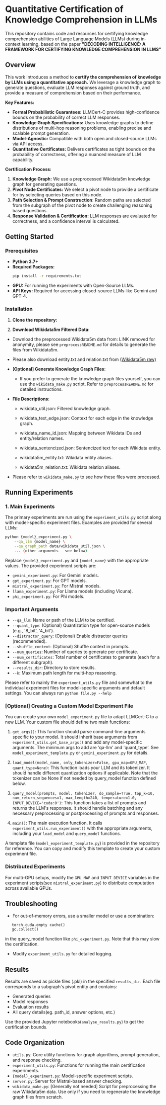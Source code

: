 # Quantitative Certification of Knowledge Comprehension in LLMs

This repository contains code and resources for certifying knowledge comprehension abilities of Large Language Models (LLMs) during in-context learning, based on the paper **"DECODING INTELLIGENCE: A FRAMEWORK FOR CERTIFYING KNOWLEDGE COMPREHENSION IN LLMS"**

## Overview

This work introduces a method to **certify the comprehension of knowledge by LLMs using a quantitative approach.**  We leverage a knowledge graph to generate questions, evaluate LLM responses against ground truth, and provide a measure of comprehension based on their performance.

**Key Features:**

- **Formal Probabilistic Guarantees:** LLMCert-C provides high-confidence bounds on the probability of correct LLM responses.
- **Knowledge Graph Specifications:**  Uses knowledge graphs to define distributions of multi-hop reasoning problems, enabling precise and scalable prompt generation.
- **Model-Agnostic:**  Compatible with both open and closed-source LLMs via API access.
- **Quantitative Certificates:** Delivers certificates as tight bounds on the probability of correctness, offering a nuanced measure of LLM capability.

**Certification Process:**

1. **Knowledge Graph:** We use a preprocessed Wikidata5m knowledge graph for generating questions.
2. **Pivot Node Certificates:** We select a pivot node to provide a certificate for by selecting queries based on this node.
3. **Path Selection & Prompt Construction:** Random paths are selected from the subgraph of the pivot node to create challenging reasoning based questions.
4. **Response Validation & Certification:** LLM responses are evaluated for correctness, and a confidence interval is calculated.



## Getting Started

### Prerequisites


- **Python 3.7+**
- **Required Packages:**
  ```bash
  pip install -r requirements.txt
  ```
- **GPU:** For running the experiments with Open-Source LLMs.
- **API Keys:** Required for accessing closed-source LLMs like Gemini and GPT-4.

### Installation

1. **Clone the repository:**

2. **Download Wikidata5m Filtered Data:**
- Download the preprocessed Wikidata5m data from: LINK removed for anonymity, please see `preprocessREADME.md` for details to generate the files from Wikidata5m.
- Please also download entity.txt and relation.txt from [(Wikidata5m raw)](https://deepgraphlearning.github.io/project/wikidata5m)

- **[Optional] Generate Knowledge Graph Files:** 
    - If you prefer to generate the knowledge graph files yourself, you can use the `wikidata_make.py` script. Refer to `preprocessREADME.md` for detailed instructions.
- **File Descriptions:**
    - wikidata_util.json: Filtered knowledge graph.

    - wikidata_text_edge.json: Context for each edge in the knowledge graph.

    - wikidata_name_id.json: Mapping between Wikidata IDs and entity/relation names.

    - wikidata_sentencized.json: Sentencized text for each Wikidata entity.

    - wikidata5m_entity.txt: Wikidata entity aliases.

    - wikidata5m_relation.txt: Wikidata relation aliases.

- Please refer to `wikidata_make.py` to see how these files were processed.

## Running Experiments
### 1. Main Experiments

The primary experiments are run using the `experiment_utils.py` script along with model-specific experiment files.  Examples are provided for several LLMs:

```bash
python {model}_experiment.py \
    --qa_llm {model_name} \
    --qa_graph_path data/wikidata_util.json \
    ... (other arguments - see below) 
```

Replace `{model}_experiment.py` and `{model_name}` with the appropriate values. The provided experiment scripts are:

- `gemini_experiment.py`: For Gemini models.
- `gpt_experiment.py`: For GPT models.
- `mistral_experiment.py`: For Mistral models.
- `llama_experiment.py`: For Llama models (including Vicuna).
- `phi_experiment.py`: For Phi models.

### Important Arguments


- `--qa_llm`: Name or path of the LLM to be certified.
- `--quant_type`: (Optional) Quantization type for open-source models (e.g., '8_bit', '4_bit').
- `--distractor_query`: (Optional) Enable distractor queries (recommended).
- `--shuffle_context`: (Optional) Shuffle context in prompts.
- `--num_queries`: Number of queries to generate per certificate.
- `--num_certificates`: Total number of certificates to generate (each for a different subgraph).
- `--results_dir`: Directory to store results.
- `--k`: Maximum path length for multi-hop reasoning.

Please refer to mainly the `experiment_utils.py` file and somewhat to the individual experiment files for model-specific arguments and default settings. You can always run `python file.py --help`

### [Optional] Creating a Custom Model Experiment File

You can create your own `model_experiment.py` file to adapt LLMCert-C to a new LLM.  Your custom file should define two main functions:

1. `get_args()`: This function should parse command-line arguments specific to your model.  It should inherit base arguments from `experiment_utils.get_base_args()` and add any model-specific arguments. The minimum args to add are 'qa-llm' and 'quant_type'. See `model_experiment_template.py` or `gemini_experiment.py` for details.


2.  `load_model(model_name, only_tokenizer=False, gpu_map=GPU_MAP, quant_type=None)`:  This function loads your LLM and its tokenizer. It should handle different quantization options if applicable. Note that the tokenizer can be None if not needed by query_model function defined below.


3. `query_model(prompts, model, tokenizer, do_sample=True, top_k=10, num_return_sequences=1, max_length=240, temperature=1.0, INPUT_DEVICE='cuda:0')`: This function takes a list of prompts and returns the LLM's responses. It should handle batching and any necessary preprocessing or postprocessing of prompts and responses.


4. `main()`: The main execution function. It calls `experiment_utils.run_experiment()` with the appropriate arguments, including your `load_model` and `query_model` functions.



A template file (`model_experiment_template.py`) is provided in the repository for reference.  You can copy and modify this template to create your custom experiment file.

### Distributed Experiments

For multi-GPU setups, modify the `GPU_MAP` and `INPUT_DEVICE` variables in the experiment scripts(see `mistral_experiment.py`) to distribute computation across available GPUs.

## Troubleshooting

- For out-of-memory errors, use a smaller model or use a combination:
 ```python
    torch.cuda.empty cache()
    gc.collect()
 ```
 in the query_model function like `phi_experiment.py`. Note that this may slow the certification.

- Modify `experiment_utils.py` for detailed logging.

## Results

Results are saved as pickle files (.pkl) in the specified `results_dir`. Each file corresponds to a subgraph's pivot entity and contains:
- Generated queries
- Model responses
- Evaluation results
- All query details(eg. path_id, answer options, etc.)

Use the provided Jupyter notebooks(`analyse_results.py`) to get the certification bounds.

## Code Organization

- `utils.py`: Core utility functions for graph algorithms, prompt generation, and response checking.
- `experiment_utils.py`: Functions for running the main certification experiments.
- `{model}_experiment.py`: Model-specific experiment scripts.
- `server.py`: Server for Mistral-based answer checking.
- `wikidata_make.py`:  [Generally not needed] Script for preprocessing the raw Wikidata5m data.  Use only if you need to regenerate the knowledge graph files from scratch.
